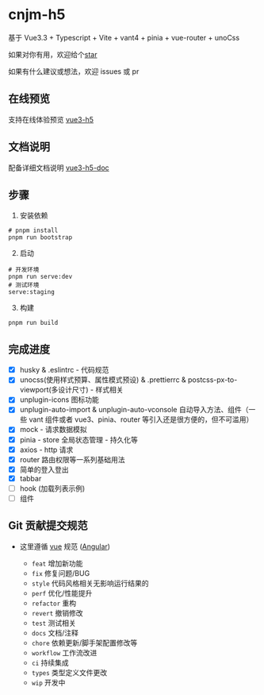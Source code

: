 # cnjm-h5

基于 Vue3.3 + Typescript + Vite + vant4 + pinia + vue-router + unoCss

如果对你有用，欢迎给个[star](https://github.com/cnjm/cnjm-vue3-h5)

如果有什么建议或想法，欢迎 issues 或 pr

## 在线预览

支持在线体验预览 [vue3-h5](https://cnjm.top/vue3-h5)

## 文档说明

配备详细文档说明 [vue3-h5-doc](https://cnjm.top/vue3-h5-doc)

## 步骤

1. 安装依赖

```shell
# pnpm install
pnpm run bootstrap
```

2. 启动

```shell
# 开发环境
pnpm run serve:dev
# 测试环境
serve:staging
```

3. 构建

```shell
pnpm run build
```

## 完成进度

- [x] husky & .eslintrc - 代码规范
- [x] unocss(使用样式预算、属性模式预设) & .prettierrc & postcss-px-to-viewport(多设计尺寸) - 样式相关
- [x] unplugin-icons 图标功能
- [x] unplugin-auto-import & unplugin-auto-vconsole 自动导入方法、组件（一些 vant 组件或者 vue3、pinia、router 等引入还是很方便的，但不可滥用）
- [x] mock - 请求数据模拟
- [x] pinia - store 全局状态管理 - 持久化等
- [x] axios - http 请求
- [x] router 路由权限等一系列基础用法
- [x] 简单的登入登出
- [x] tabbar
- [ ] hook (加载列表示例)
- [ ] 组件

## Git 贡献提交规范

- 这里遵循 [vue](https://github.com/vuejs/vue/blob/dev/.github/COMMIT_CONVENTION.md) 规范 ([Angular](https://github.com/conventional-changelog/conventional-changelog/tree/master/packages/conventional-changelog-angular))

  - `feat` 增加新功能
  - `fix` 修复问题/BUG
  - `style` 代码风格相关无影响运行结果的
  - `perf` 优化/性能提升
  - `refactor` 重构
  - `revert` 撤销修改
  - `test` 测试相关
  - `docs` 文档/注释
  - `chore` 依赖更新/脚手架配置修改等
  - `workflow` 工作流改进
  - `ci` 持续集成
  - `types` 类型定义文件更改
  - `wip` 开发中
